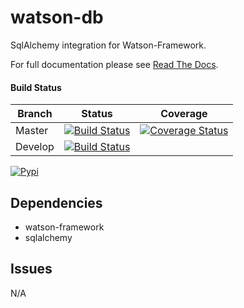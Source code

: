 # watson-db

SqlAlchemy integration for Watson-Framework.

For full documentation please see [Read The Docs](https://readthedocs.org/projects/watson-db/).

#### Build Status

Branch | Status | Coverage
------------ | ------------- | -------------
Master | [![Build Status](https://api.travis-ci.org/simoncoulton/watson-db.png?branch=master)](https://travis-ci.org/simoncoulton/watson-db) | [![Coverage Status](https://coveralls.io/repos/simoncoulton/watson-db/badge.png)](https://coveralls.io/r/simoncoulton/watson-db)
Develop | [![Build Status](https://api.travis-ci.org/simoncoulton/watson-db.png?branch=develop)](https://travis-ci.org/simoncoulton/watson-db) |

[![Pypi](https://pypip.in/v/watson-db/badge.png)](https://crate.io/packages/watson-db/)

## Dependencies

* watson-framework
* sqlalchemy

## Issues

N/A

